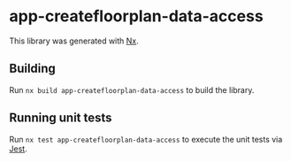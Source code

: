# app-createfloorplan-data-access

This library was generated with [Nx](https://nx.dev).

## Building

Run `nx build app-createfloorplan-data-access` to build the library.

## Running unit tests

Run `nx test app-createfloorplan-data-access` to execute the unit tests via [Jest](https://jestjs.io).
